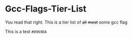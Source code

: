 # Gcc-Flags-Tier-List
You read that right. This is a tier list of ~~all~~ ~~most~~ some gcc flag

This is a test `#0969DA`
